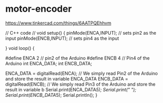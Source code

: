 # motor-encoder

https://www.tinkercad.com/things/6AATPQEhhvm


// C++ code
//
void setup()
{
    pinMode(ENCA,INPUT); // sets pin2 as the input
  pinMode(ENCB,INPUT); // sets pin4 as the input

  
  
  
 
}
void loop()
{
 
#define ENCA 2 // pin2 of the Arduino
#define ENCB 4 // Pin4 of the Arduino
int ENCA_DATA;
int ENCB_DATA;
  
  ENCA_DATA = digitalRead(ENCA); 
// We simply read Pin2 of the Arduino and store the result in variable ENCA_DATA
  ENCB_DATA = digitalRead(ENCB); 
// We simply read Pin3 of the Arduino and store the result in variable b
  Serial.print(ENCA_DATA*5); 
  Serial.print(" ");
  Serial.print(ENCB_DATA*5);
  Serial.println();
}
